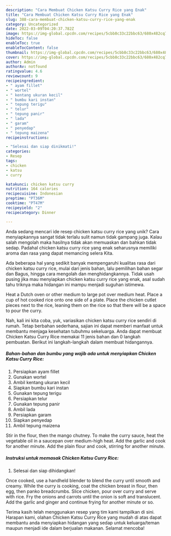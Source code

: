 ```yaml
---
description: "Cara Membuat Chicken Katsu Curry Rice yang Enak"
title: "Cara Membuat Chicken Katsu Curry Rice yang Enak"
slug: 388-cara-membuat-chicken-katsu-curry-rice-yang-enak
category: Uncategorized
date: 2022-03-09T04:20:37.782Z
image: https://img-global.cpcdn.com/recipes/5cbb8c33c22bbc63/680x482cq70/chicken-katsu-curry-rice-foto-resep-utama.jpg
hideToc: false
enableToc: true
enableTocContent: false
thumbnail: https://img-global.cpcdn.com/recipes/5cbb8c33c22bbc63/680x482cq70/chicken-katsu-curry-rice-foto-resep-utama.jpg
cover: https://img-global.cpcdn.com/recipes/5cbb8c33c22bbc63/680x482cq70/chicken-katsu-curry-rice-foto-resep-utama.jpg
author: Admin
authorAv: notfound
ratingvalue: 4.6
reviewcount: 9
recipeingredient:
- " ayam fillet"
- " wortel"
- " kentang ukuran kecil"
- " bumbu kari instan"
- " tepung terigu"
- " telur"
- " tepung panir"
- " lada"
- " garam"
- " penyedap"
- " tepung maizena"
recipeinstructions:

- "Selesai dan siap dinikmati!"
categories:
- Resep
tags:
- chicken
- katsu
- curry

katakunci: chicken katsu curry 
nutrition: 164 calories
recipecuisine: Indonesian
preptime: "PT36M"
cooktime: "PT47M"
recipeyield: "2"
recipecategory: Dinner

---
```





Anda sedang mencari ide resep chicken katsu curry rice yang unik? Cara menyiapkannya sangat tidak terlalu sulit namun tidak gampang juga. Kalau salah mengolah maka hasilnya tidak akan memuaskan dan bahkan tidak sedap. Padahal chicken katsu curry rice yang enak seharusnya memiliki aroma dan rasa yang dapat memancing selera Kita.





Ada beberapa hal yang sedikit banyak mempengaruhi kualitas rasa dari chicken katsu curry rice, mulai dari jenis bahan, lalu pemilihan bahan segar dan Bagus, hingga cara mengolah dan menghidangkannya. Tidak usah pusing jika mau menyiapkan chicken katsu curry rice yang enak,      asal sudah tahu triknya maka hidangan ini mampu menjadi suguhan istimewa.














Heat a Dutch oven or other medium to large pot over medium heat. Place a cup of hot cooked rice onto one side of a plate. Place the chicken cutlet pieces next to the rice, leaning them on the rice so that there will be a space to pour the curry.






Nah, kali ini kita coba, yuk, variasikan chicken katsu curry rice sendiri di rumah. Tetap berbahan sederhana, sajian ini dapat memberi manfaat untuk membantu menjaga kesehatan tubuhmu sekeluarga. Anda dapat membuat Chicken Katsu Curry Rice memakai 11 jenis bahan dan 0 langkah pembuatan. Berikut ini langkah-langkah dalam membuat hidangannya.

<!--inarticleads1-->

##### Bahan-bahan dan bumbu yang wajib ada untuk menyiapkan Chicken Katsu Curry Rice:

1. Persiapkan  ayam fillet
1. Gunakan  wortel
1. Ambil  kentang ukuran kecil
1. Siapkan  bumbu kari instan
1. Gunakan  tepung terigu
1. Persiapkan  telur
1. Gunakan  tepung panir
1. Ambil  lada
1. Persiapkan  garam
1. Siapkan  penyedap
1. Ambil  tepung maizena


Stir in the flour, then the mango chutney. To make the curry sauce, heat the vegetable oil in a saucepan over medium-high heat. Add the garlic and cook for another minute. Add the plain flour and cook, stirring for another minute. 

<!--inarticleads2-->

##### Instruksi untuk memasak Chicken Katsu Curry Rice:


1. Selesai dan siap dihidangkan!

Once cooked, use a handheld blender to blend the curry until smooth and creamy. While the curry is cooking, coat the chicken breast in flour, then egg, then panko breadcrumbs. Slice chicken, pour over curry and serve with rice. Fry the onions and carrots until the onion is soft and translucent. Add the garlic and ginger and continue frying for another minute or so. 

Terima kasih telah menggunakan resep yang tim kami tampilkan di sini. Harapan kami, olahan Chicken Katsu Curry Rice yang mudah di atas dapat membantu anda menyiapkan hidangan yang sedap untuk keluarga/teman maupun menjadi ide dalam berjualan makanan. Selamat mencoba!
